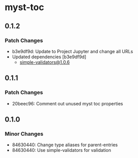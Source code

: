 # myst-toc

## 0.1.2

### Patch Changes

- b3e9df9d: Update to Project Jupyter and change all URLs
- Updated dependencies [b3e9df9d]
  - simple-validators@1.0.6

## 0.1.1

### Patch Changes

- 20beec96: Comment out unused myst toc properties

## 0.1.0

### Minor Changes

- 84630440: Change type aliases for parent-entries
- 84630440: Use simple-validators for validation

